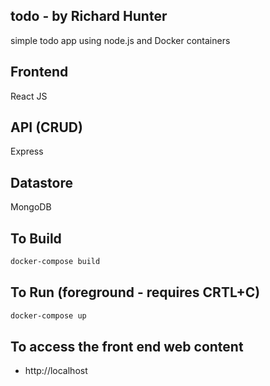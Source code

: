 ## todo - by Richard Hunter
simple todo app using node.js and Docker containers
## Frontend
React JS
## API (CRUD)
Express
## Datastore
MongoDB

## To Build
```bash
docker-compose build
```

## To Run (foreground - requires CRTL+C)
```bash
docker-compose up
```

## To access the front end web content
* http://localhost




